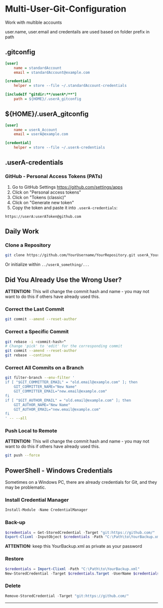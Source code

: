 # Multi-User-Git-Configuration
Work with multible accounts

user.name, user.email and credentails are used based on folder prefix in path


## .gitconfig

```ini
[user]
    name = standardAccount
    email = standardAccount@example.com

[credential]
    helper = store --file ~/.standardAccount-credentials

[includeIf "gitdir:**/userA*/**"]
    path = ${HOME}/.userA_gitconfig
```

## ${HOME}/.userA_gitconfig

```ini
[user]
    name = userA_Account
    email = userA@example.com

[credential]
    helper = store --file ~/.userA-credentials
```

## .userA-credentials

### GitHub - Personal Access Tokens (PATs)

1. Go to GitHub Settings https://github.com/settings/apps
2. Click on "Personal access tokens"
3. Click on "Tokens (classic)"
4. Click on "Generate new token"
5. Copy the token and paste it into `.userA-credentials`:

```plaintext
https://userA:userAToken@github.com
```

## Daily Work

### Clone a Repository

```sh
git clone https://github.com/YourUsername/YourRepository.git userA_YourRepository
```

Or initialize within `../userA_something/...`

## Did You Already Use the Wrong User?

**ATTENTION:** This will change the commit hash and name - you may not want to do this if others have already used this.

### Correct the Last Commit

```sh
git commit --amend --reset-author
```

### Correct a Specific Commit

```sh
git rebase -i <commit-hash>^
# Change 'pick' to 'edit' for the corresponding commit
git commit --amend --reset-author
git rebase --continue
```

### Correct All Commits on a Branch

```sh
git filter-branch --env-filter '
if [ "$GIT_COMMITTER_EMAIL" = "old.email@example.com" ]; then
    GIT_COMMITTER_NAME="New Name"
    GIT_COMMITTER_EMAIL="new.email@example.com"
fi
if [ "$GIT_AUTHOR_EMAIL" = "old.email@example.com" ]; then
    GIT_AUTHOR_NAME="New Name"
    GIT_AUTHOR_EMAIL="new.email@example.com"
fi
' -- --all
```

### Push Local to Remote

**ATTENTION:** This will change the commit hash and name - you may not want to do this if others have already used this.

```sh
git push --force
```

## PowerShell - Windows Credentials

Sometimes on a Windows PC, there are already credentials for Git, and they may be problematic.

### Install Credential Manager

```powershell
Install-Module -Name CredentialManager
```

### Back-up

```powershell
$credentials = Get-StoredCredential -Target "git:https://github.com/"
Export-Clixml -InputObject $credentials -Path "C:\Path\to\YourBackup.xml"
```

**ATTENTION:** keep this YourBackup.xml as private as your password


### Restore

```powershell
$credentials = Import-Clixml -Path "C:\Path\to\YourBackup.xml"
New-StoredCredential -Target $credentials.Target -UserName $credentials.UserName -SecurePassword $credentials.Password -Persist LocalMachine
```

### Delete

```powershell
Remove-StoredCredential -Target "git:https://github.com/"
```

---
